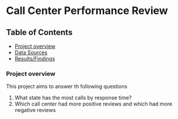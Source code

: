 # Call Center Performance Review

## Table of Contents

- [Project overview](#Project-overview)
- [Data Sources](#Data-Source)
- [Results/Findings](#Results/Findings)


### Project overview 

This project aims to answer th following questions

1. What state has the most calls by response time?
2. Which call center had more positive reviews and which had more negative reviews
